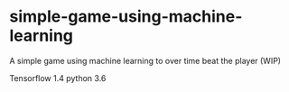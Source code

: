 # simple-game-using-machine-learning
A simple game using machine learning to over time beat the player (WIP)

 Tensorflow 1.4
 python 3.6
